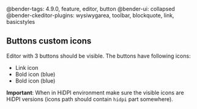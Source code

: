 @bender-tags: 4.9.0, feature, editor, button
@bender-ui: collapsed
@bender-ckeditor-plugins: wysiwygarea, toolbar, blockquote, link, basicstyles

## Buttons custom icons

Editor with 3 buttons should be visible. The buttons have following icons:

* Link icon
* Bold icon (blue)
* Bold icon (blue)

**Important**: When in HiDPI environment make sure the visible icons are
HiDPI versions (icons path should contain `hidpi` part somewhere).
